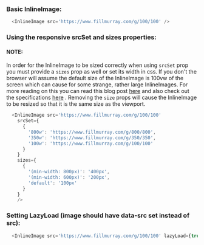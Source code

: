 ### Basic InlineImage:
```js
  <InlineImage src='https://www.fillmurray.com/g/100/100' />
```

### Using the responsive srcSet and sizes properties:
#### NOTE:
In order for the InlineImage to be sized correctly when using
`srcSet` prop you must provide a `sizes` prop as well or set its width in css.
If you don't the browser will assume the default size of the InlineImage is 100vw of
the screen which can cause for some strange, rather large InlineImages. For more
reading on this you can read this blog post
[here](https://www.liip.ch/en/blog/things-you-should-know-about-responsive-InlineImages)
and also check out the specifications
[here](https://developer.mozilla.org/en-US/docs/Learn/HTML/Multimedia_and_embedding/Responsive_InlineImages)
. Removing the `size` props will cause the InlineImage to be resized so that it is the
 same size as the viewport.

```js
  <InlineImage src='https://www.fillmurray.com/g/100/100'
    srcSet={
      {
        '800w': 'https://www.fillmurray.com/g/800/800',
        '350w': 'https://www.fillmurray.com/g/350/350',
        '100w': 'https://www.fillmurray.com/g/100/100'
      }
    }
    sizes={
      {
        '(min-width: 800px)': '400px',
        '(min-width: 600px)': '200px',
        'default': '100px'
      }
    }
    />
```

### Setting LazyLoad (image should have data-src set instead of src):
```js
  <InlineImage src='https://www.fillmurray.com/g/100/100' lazyLoad={true} />
```

